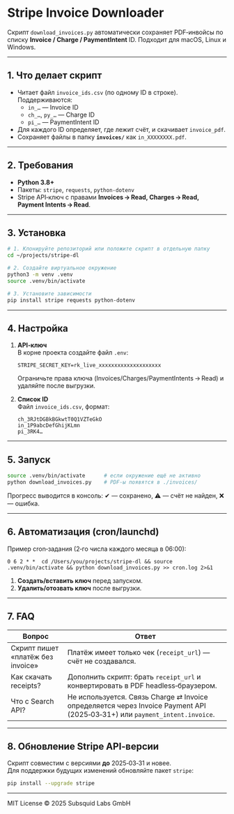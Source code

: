 # Stripe Invoice Downloader

Скрипт `download_invoices.py` автоматически сохраняет PDF‑инвойсы по списку **Invoice / Charge / PaymentIntent** ID. Подходит для macOS, Linux и Windows.

---

## 1. Что делает скрипт

* Читает файл `invoice_ids.csv` (по одному ID в строке). Поддерживаются:
  * `in_…` — Invoice ID
  * `ch_…`, `py_…` — Charge ID
  * `pi_…` — PaymentIntent ID
* Для каждого ID определяет, где лежит счёт, и скачивает `invoice_pdf`.
* Сохраняет файлы в папку **`invoices/`** как `in_XXXXXXXX.pdf`.

---

## 2. Требования

* **Python 3.8+**
* Пакеты: `stripe`, `requests`, `python-dotenv`
* Stripe API‑ключ c правами **Invoices → Read, Charges → Read, Payment Intents → Read**.

---

## 3. Установка

```bash
# 1. Клонируйте репозиторий или положите скрипт в отдельную папку
cd ~/projects/stripe-dl

# 2. Создайте виртуальное окружение
python3 -m venv .venv
source .venv/bin/activate

# 3. Установите зависимости
pip install stripe requests python-dotenv
```

---

## 4. Настройка

1. **API‑ключ**  
   В корне проекта создайте файл `.env`:

   ```env
   STRIPE_SECRET_KEY=rk_live_xxxxxxxxxxxxxxxxxxxx
   ```

   Ограничьте права ключа (Invoices/Charges/PaymentIntents → Read) и удаляйте после выгрузки.

2. **Список ID**  
   Файл `invoice_ids.csv`, формат:

   ```
   ch_3RJtDGBkBGkwtT0Q1VZTeGkO
   in_1P9abcDefGhijKLmn
   pi_3RK4…
   ```

---

## 5. Запуск

```bash
source .venv/bin/activate      # если окружение ещё не активно
python download_invoices.py    # PDF‑ы появятся в ./invoices/
```

Прогресс выводится в консоль: ✔ — сохранено, ⚠️ — счёт не найден, ❌ — ошибка.

---

## 6. Автоматизация (cron/launchd)

Пример cron‑задания (2‑го числа каждого месяца в 06:00):

```cron
0 6 2 * *  cd /Users/you/projects/stripe-dl && source .venv/bin/activate && python download_invoices.py >> cron.log 2>&1
```

1. **Создать/вставить ключ** перед запуском.  
2. **Удалить/отозвать ключ** после выгрузки.

---

## 7. FAQ

| Вопрос | Ответ |
|--------|-------|
| Скрипт пишет «платёж без invoice» | Платёж имеет только чек (`receipt_url`) — счёт не создавался. |
| Как скачать receipts? | Дополнить скрипт: брать `receipt_url` и конвертировать в PDF headless‑браузером. |
| Что с Search API? | Не используется. Связь Charge ⇄ Invoice определяется через Invoice Payment API (2025‑03‑31+) или `payment_intent.invoice`. |

---

## 8. Обновление Stripe API‑версии

Скрипт совместим с версиями **до** 2025‑03‑31 и новее.  
Для поддержки будущих изменений обновляйте пакет `stripe`:

```bash
pip install --upgrade stripe
```

---

MIT License © 2025 Subsquid Labs GmbH
